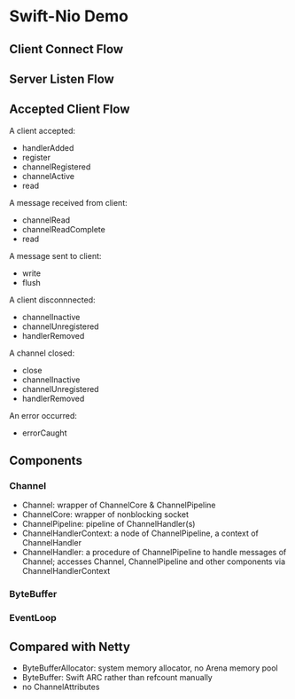 # Swift-Nio Demo

## Client Connect Flow

## Server Listen Flow

## Accepted Client Flow

A client accepted:

- handlerAdded
- register
- channelRegistered
- channelActive
- read

A message received from client:

- channelRead
- channelReadComplete
- read

A message sent to client:

- write
- flush

A client disconnnected:

- channelInactive
- channelUnregistered
- handlerRemoved

A channel closed:

- close
- channelInactive
- channelUnregistered
- handlerRemoved

An error occurred:

- errorCaught

## Components

### Channel

- Channel: wrapper of ChannelCore & ChannelPipeline
- ChannelCore: wrapper of nonblocking socket
- ChannelPipeline: pipeline of ChannelHandler(s)
- ChannelHandlerContext: a node of ChannelPipeline, a context of ChannelHandler
- ChannelHandler: a procedure of ChannelPipeline to handle messages of Channel; accesses Channel, ChannelPipeline and other components via ChannelHandlerContext

### ByteBuffer

### EventLoop

## Compared with Netty

- ByteBufferAllocator: system memory allocator, no Arena memory pool
- ByteBuffer: Swift ARC rather than refcount manually
- no ChannelAttributes
